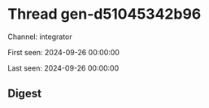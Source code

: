 # Thread gen-d51045342b96
Channel: integrator

First seen: 2024-09-26 00:00:00

Last seen: 2024-09-26 00:00:00

## Digest


